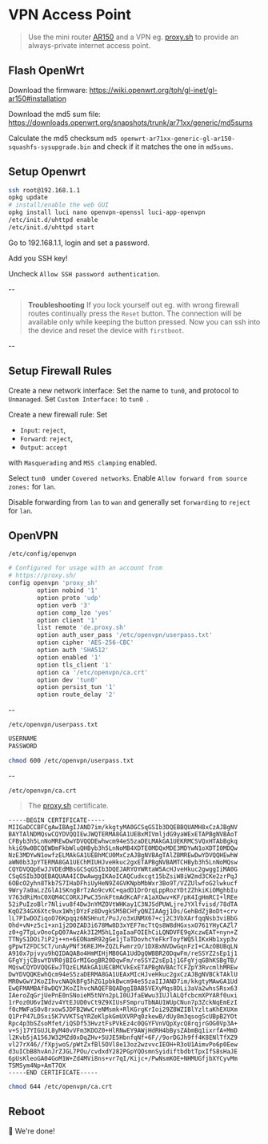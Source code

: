 # VPN Access Point

> Use the mini router [AR150](http://www.gl-inet.com/ar150/) and a VPN eg. [proxy.sh](https://proxy.sh/) to provide an always-private internet access point.

## Flash OpenWrt

Download the firmware: https://wiki.openwrt.org/toh/gl-inet/gl-ar150#installation

Download the md5 sum file: https://downloads.openwrt.org/snapshots/trunk/ar71xx/generic/md5sums

Calculate the md5 checksum `md5 openwrt-ar71xx-generic-gl-ar150-squashfs-sysupgrade.bin` and check if it matches the one in `md5sums`.

## Setup Openwrt

```sh
ssh root@192.168.1.1
opkg update
# install/enable the web GUI
opkg install luci nano openvpn-openssl luci-app-openvpn
/etc/init.d/uhttpd enable
/etc/init.d/uhttpd start
```

Go to 192.168.1.1, login and set a password.

Add you SSH key!

Uncheck `Allow SSH password authentication`.

--

> **Troubleshooting**
> If you lock yourself out eg. with wrong firewall routes continually press the `Reset` button. The connection will be available only while keeping the button pressed. Now you can ssh into the device and reset the device with `firstboot`.

--

## Setup Firewall Rules

Create a new network interface: Set the name to `tun0`, and protocol to `Unmanaged`. Set `Custom Interface:` to `tun0 `.

Create a new firewall rule: Set

- `Input`: `reject`, 
- `Forward`: `reject`,
- `Output`: `accept`

with `Masquerading` and `MSS clamping` enabled.

Select `tun0 ` under `Covered networks`. Enable `Allow forward from source zones:` for `lan`.

Disable forwarding from `lan` to `wan` and generally set `forwarding` to `reject` for `lan`.


## OpenVPN

`/etc/config/openvpn`

```sh
# Configured for usage with an account from
# https://proxy.sh/
config openvpn 'proxy_sh'
        option nobind '1'
        option proto 'udp'
        option verb '3'
        option comp_lzo 'yes'
        option client '1'
        list remote 'de.proxy.sh'
        option auth_user_pass '/etc/openvpn/userpass.txt'
        option cipher 'AES-256-CBC'
        option auth 'SHA512'
        option enabled '1'
        option tls_client '1'
        option ca '/etc/openvpn/ca.crt'
        option dev 'tun0'
        option persist_tun '1'
        option route_delay '2'
```

--

`/etc/openvpn/userpass.txt`

```sh
USERNAME
PASSWORD
```

```sh
chmod 600 /etc/openvpn/userpass.txt
```

--

`/etc/openvpn/ca.crt`
> The [proxy.sh](https://proxy.sh/) certificate.

```
-----BEGIN CERTIFICATE-----
MIIGaDCCBFCgAwIBAgIJAND7im/kkgtyMA0GCSqGSIb3DQEBBQUAMH8xCzAJBgNV
BAYTAlNDMQswCQYDVQQIEwJWQTERMA8GA1UEBxMIVmljdG9yaWExETAPBgNVBAoT
CFByb3h5LnNoMREwDwYDVQQDEwhwcm94eS5zaDELMAkGA1UEKRMCSVQxHTAbBgkq
hkiG9w0BCQEWDmFkbWluQHByb3h5LnNoMB4XDTE0MDQxMDE3MDYwN1oXDTI0MDQw
NzE3MDYwN1owfzELMAkGA1UEBhMCU0MxCzAJBgNVBAgTAlZBMREwDwYDVQQHEwhW
aWN0b3JpYTERMA8GA1UEChMIUHJveHkuc2gxETAPBgNVBAMTCHByb3h5LnNoMQsw
CQYDVQQpEwJJVDEdMBsGCSqGSIb3DQEJARYOYWRtaW5AcHJveHkuc2gwggIiMA0G
CSqGSIb3DQEBAQUAA4ICDwAwggIKAoICAQCudxcgt15bZsiW8iW2md3CKe2zrPqJ
6OBcO2yhn8Tkb7S7IHaDFhiUyHeN9Z4GVKNpbMbWxr3Bo9T/VZZUlwfoG2lwkucf
9Wry7a0aLzZGlA1SKngBrTzAo9cvKC+qadD1DrOrqLppRozYDtZZhkiKiOMghbIu
V763dRiMnC0XQM4CCORXJPwC35nkFtmAdKcAFrA1aXOwv+KF/pK4IgHmRCI+lREe
52iPuIzoBlr7Nlivu8f4Dw3nYMZOVtWHKay1C3NJSdPUWLjreJYXlfvisd/78dTA
KqOZ34GX6Xtc9ux1WhjDYzFz8DvgkSM5BCHfyQNZIAAgj1Os/GehBdZjBoDt+crv
lL7PIwDOZiqoO76Kpqqz6NSHnut/PuJ/o3xUNMX67+cj2C3VbXArfqqNsb3viBbG
Ohd+vN+z5c1+xn1j2D0ZAD3i678Mw8D3xYEF7mcTtQs8W8dHGxsxO761YHyCAZl7
z0+g7TpLvOnoCpQ07AwzAk3I2M5hLIgaIaaFOIEhCiLQNDVFE9gXczwEAT+nyn+Z
TTNyS1DOi7iP2j++n+6EONamR92gGe1jTaTDovhcYeFkrToyfWQ5lIKxHb1xyp3v
gPpwTZFDC5CT/unAyPNf36REJM+ZQZLFwmrzO/1DXBxNVDwGqnFzI+CAzOBUBqLN
A910x7pjvyu9hQIDAQABo4HmMIHjMB0GA1UdDgQWBBR20DqwFm/reSSYZ2sEp1j1
GFgYjjCBswYDVR0jBIGrMIGogBR20DqwFm/reSSYZ2sEp1j1GFgYjqGBhKSBgTB/
MQswCQYDVQQGEwJTQzELMAkGA1UECBMCVkExETAPBgNVBAcTCFZpY3RvcmlhMREw
DwYDVQQKEwhQcm94eS5zaDERMA8GA1UEAxMIcHJveHkuc2gxCzAJBgNVBCkTAklU
MR0wGwYJKoZIhvcNAQkBFg5hZG1pbkBwcm94eS5zaIIJAND7im/kkgtyMAwGA1Ud
EwQFMAMBAf8wDQYJKoZIhvcNAQEFBQADggIBAB5VEXyMqs8DLi3aVa2whsSRsx63
IAeroZqGrjUePnE0nSNoieM5tNYn2pLI0UJfaEWwu3IUJlALQfcbcmXPYARf0uxi
1rPoz0U6vIWdzv4YtEJUD0vCt9Z9XIUsFSmpruTbNAU1WUpCNun7p3ZckNqEmEzI
f0cMWFaS0v8rxow5JDFB2WwCreNMsmk+RlKGrgKrIoi29Z8WZIBlYzltaKhEXUXm
Q1PrP47LD5xi5K7VVKTSqYRZeKlpkGmUXVRPq0zkewB/dUy8m3qsogScUBpB2YOt
Rpc4p3bSZsoMfet/iQSDf53HvztFsPVkEz4c0QGYFVnVQpXycQ8rqjrGOG0Vp3A+
v+Sj17YIGUJL8yM40vVFm3KDOZ0+HlRNwEY9AWjHdRH4bBysZAbmBq1ixrfA+MmD
l2Kvb5jA156JW32MZd0xDqZHv+5UJE5HbnfqNf+6F//9orDGJh9ff4K8ENlTfXZ9
vl27rX46//fXpjwoS/pWtZxfBl5OVl8e13oz2wzvvcIEOH+R3oU1AimvPo6p0Eew
d3uICbB8hvAnJrZJGL7POu/cvdxdY282PGpYQOsmnSyidiftbdbtTpxIfS8sHaJE
6pUsKleoGA04GoM1W+Zd4MVi8ns+vr7qI/Kijc+/PwNsmKOE+NHMUGfjbXYCyvMm
TSMSym4Np+AmT7OX
-----END CERTIFICATE-----
```

```sh
chmod 644 /etc/openvpn/ca.crt
```

## Reboot

:rocket: We're done!

